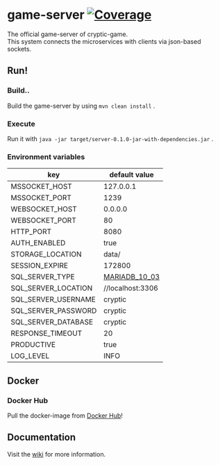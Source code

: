 # game-server [![Coverage](https://sonarcloud.io/api/project_badges/measure?project=cryptic-game_server&metric=coverage)](https://sonarcloud.io/dashboard?id=cryptic-game_server)

The official game-server of cryptic-game.  
This system connects the microservices with clients via json-based sockets.

## Run!

### Build..

Build the game-server by using `mvn clean install` .  

### Execute

Run it with `java -jar target/server-0.1.0-jar-with-dependencies.jar` .

### Environment variables

| key              | default value    |
| ---------------- | ---------------- |
| MSSOCKET_HOST    | 127.0.0.1        |
| MSSOCKET_PORT    | 1239             |
| WEBSOCKET_HOST   | 0.0.0.0          |
| WEBSOCKET_PORT   | 80               |
| HTTP_PORT        | 8080             |
| AUTH_ENABLED     | true             |
| STORAGE_LOCATION | data/            |
| SESSION_EXPIRE   | 172800           |
| SQL_SERVER_TYPE  | [MARIADB_10_03](https://github.com/cryptic-game/server/blob/master/src/main/java/net/cryptic_game/server/sql/SqlServerType.java#L11-L14)    |
| SQL_SERVER_LOCATION     | //localhost:3306 |
| SQL_SERVER_USERNAME     | cryptic          |
| SQL_SERVER_PASSWORD     | cryptic          |
| SQL_SERVER_DATABASE     | cryptic          |
| RESPONSE_TIMEOUT | 20               |
| PRODUCTIVE       | true             |
| LOG_LEVEL        | INFO             |

## Docker

### Docker Hub

Pull the docker-image from [Docker Hub](https://hub.docker.com/r/crypticcp/cryptic-game-server)!

## Documentation

Visit the [wiki](https://github.com/cryptic-game/server/wiki) for more information.

